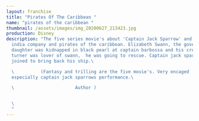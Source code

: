 ```yaml
---
layout: franchise
title: "Pirates Of The Caribbean "
name: "pirates of the caribbean "
thumbnail: /assets/images/img_20200627_213423.jpg
production: Disney
description: "The five series movie's about 'Captain Jack Sparrow' and East
  india company and pirates of the caribbean. Elizabeth Swann, the governor's
  daughter was kidnapped in black pearl at captain barbossa and his crew. Will
  turner was lover of swann,  he was going to rescue. Captain jack sparrow will
  joined to bring back his ship.\ 

  \          (Fantasy and trilling are the five movie's. Very encaged
  especially captain jack sparrows performance.\ 

  \                       Author )


  \                                                                                      \
  "
---
```

